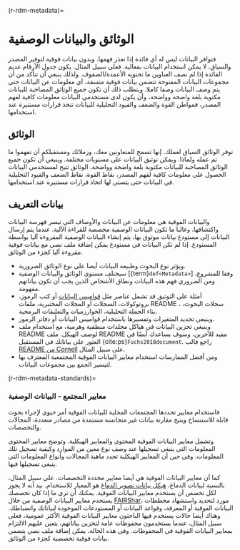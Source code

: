(r-rdm-metadata)=
# الوثائق والبيانات الوصفية

فتوافر البيانات ليس له أي فائدة إذا تعذر فهمها. وبدون بيانات فوقية لتوفير المصدر والسياق، لا يمكن استخدام البيانات بفعالية. فعلى سبيل المثال، يكون جدول الأرقام عديم الفائدة إذا لم تصف العناوين ما تحتويه الأعمدة/الصفوف. ولذلك ينبغي أن تتأكد من أن مجموعات البيانات المفتوحة تتضمن بيانات فوقية متسقة، أي معلومات عن البيانات حتى يتم وصف البيانات وصفا كاملا. ويتطلب ذلك أن تكون جميع الوثائق المصاحبة للبيانات مكتوبة بلغة واضحة وواضحة، وأن يكون لدى مستخدمي البيانات معلومات كافية لفهم المصدر، فمواطن القوة والضعف والقيود التحليلية للبيانات تتخذ قرارات مستنيرة عند استخدامها.

## الوثائق

توفر الوثائق السياق لعملك. إنها تسمح للمتعاونين معك، وزملائك ومستقبلكم أن تفهموا ما تم عمله ولماذا. ويمكن توثيق البيانات على مستويات مختلفة. وينبغي أن تكون جميع الوثائق المصاحبة للبيانات مكتوبة بلغة واضحة وواضحة. الوثائق تتيح لمستخدمي البيانات الحصول على معلومات كافية لفهم المصدر، نقاط القوة، نقاط الضعف والقيود التحليلية في البيانات حتى يتسنى لها اتخاذ قرارات مستنيرة عند استخدامها.

## بيانات التعريف

والبيانات الفوقية هي معلومات عن البيانات والأوصاف التي تيسر فهرسة البيانات واكتشافها. وغالبا ما تكون البيانات الوصفية مخصصة للقراءة الآلية. عندما يتم إرسال البيانات إلى مستودع بيانات موثوق بها، يتم إنشاء البيانات الوصفية المقروءة آليا بواسطة المستودع. إذا لم تكن البيانات في مستودع يمكن إضافة ملف نصي مع بيانات فوقية مقروءة آليا كجزء من الوثائق.

- ويؤثر نوع البحوث وطبيعة البيانات أيضا على نوع الوثائق الضرورية.
- سيختلف مستوى الوثائق والبيانات الوصفية [{term}`def<Metadata>`] وفقا للمشروع، ومن الضروري فهم هذه البيانات ونطاق الأشخاص الذين يجب أن تكون بياناتهم مفهومة.
- أمثلة على التوثيق قد تشمل عناصر مثل [قواميس البيانات](https://help.osf.io/hc/en-us/articles/360019739054-How-to-Make-a-Data-Dictionary) أو كتب الرموز، بروتوكولات، السجلات أو المجلات المختبرية، ملفات README ، سجلات البحوث، بناء الجملة التحليلية، الخوارزميات والتعليقات البرمجية.
- وينبغي تحديد المتغيرات وتفسيرها باستخدام قواميس البيانات أو دفاتر الرموز.
- وينبغي تخزين البيانات في هياكل مجلدات منطقية وهرمية، مع استخدام ملف README لوصف الهيكل. ملف README مفيد للآخرين، وسوف يساعدك أيضًا في العثور على بياناتك في المستقبل {cite:ps}`Fuchs2018document`. راجع قالب [README من Cornell](https://cornell.app.box.com/v/ReadmeTemplate) على سبيل المثال.
- ومن أفضل الممارسات استخدام معايير البيانات الفوقية المجتمعية المعترف بها لتيسير الجمع بين مجموعات البيانات.

(r-rdm-metadata-standards)=
### معايير المجتمع - البيانات الوصفية

فاستخدام معايير تحددها المجتمعات المحلية للبيانات الفوقية أمر حيوي لإجراء بحوث قابلة للاستنساخ ويتيح مقارنة بيانات غير متجانسة مستمدة من مصادر متعددة، المجالات والتخصصات.

وتشمل معايير البيانات الفوقية المحتوى والمعايير الهيكلية. وتوضح معايير المحتوى المعلومات التي ينبغي تسجيلها عند وصف نوع معين من الموارد وكيفية تسجيل تلك المعلومات. وفي حين أن المعايير الهيكلية تحدد ماهية المجالات وأنواع المعلومات التي ينبغي تسجيلها فيها.

كما أن معايير البيانات الفوقية هي أيضا معايير محددة التخصصات. على سبيل المثال، بالنسبة لبيانات الدماغ، [هيكل بيانات تصوير الدماغ](https://doi.org/10.25504/FAIRsharing.rd1j6t) هو المعيار للاستخدام. بيد أنه لا يجوز لكل تخصص أن يستخدم معايير البيانات الفوقية. يمكنك أن ترى ما إذا كان تخصصك يستخدم معايير البيانات الوصفية من خلال [FAIRShar](https://fairsharing.org/)، مورد لتحديد واستشهاد مخططات البيانات الفوقية أو المعرفة، وقواعد البيانات أو المستودعات الموجودة لبياناتك وانضباطك. وهناك أيضا حالات يستخدم فيها الباحثون معايير البيانات الفوقية الأكثر عمومية، فعلى سبيل المثال، عندما يستخدمون محفوظات عامة لتخزين بياناتهم، يتعين عليهم الالتزام بمعايير البيانات الفوقية في المحفوظات. وفي هذه الحالة، يمكن إضافة ملف نصي يتضمن بيانات فوقية تخصصية كجزء من الوثائق.

